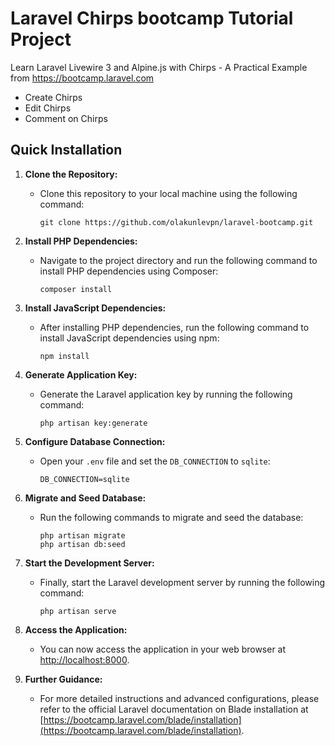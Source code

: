 # Laravel Chirps bootcamp Tutorial Project

Learn Laravel Livewire 3 and Alpine.js with Chirps - A Practical Example from https://bootcamp.laravel.com 

- Create Chirps
- Edit Chirps
- Comment on Chirps


## Quick Installation

1. **Clone the Repository:**
    - Clone this repository to your local machine using the following command:
      ```
      git clone https://github.com/olakunlevpn/laravel-bootcamp.git
      ```

2. **Install PHP Dependencies:**
    - Navigate to the project directory and run the following command to install PHP dependencies using Composer:
      ```
      composer install
      ```

3. **Install JavaScript Dependencies:**
    - After installing PHP dependencies, run the following command to install JavaScript dependencies using npm:
      ```
      npm install
      ```

4. **Generate Application Key:**
    - Generate the Laravel application key by running the following command:
      ```
      php artisan key:generate
      ```

5. **Configure Database Connection:**
    - Open your `.env` file and set the `DB_CONNECTION` to `sqlite`:
      ```
      DB_CONNECTION=sqlite
      ```

6. **Migrate and Seed Database:**
    - Run the following commands to migrate and seed the database:
      ```
      php artisan migrate
      php artisan db:seed
      ```

7. **Start the Development Server:**
    - Finally, start the Laravel development server by running the following command:
      ```
      php artisan serve
      ```

8. **Access the Application:**
    - You can now access the application in your web browser at [http://localhost:8000](http://localhost:8000).


9. **Further Guidance:**
    - For more detailed instructions and advanced configurations, please refer to the official Laravel documentation on Blade installation at [https://bootcamp.laravel.com/blade/installation](https://bootcamp.laravel.com/blade/installation).

